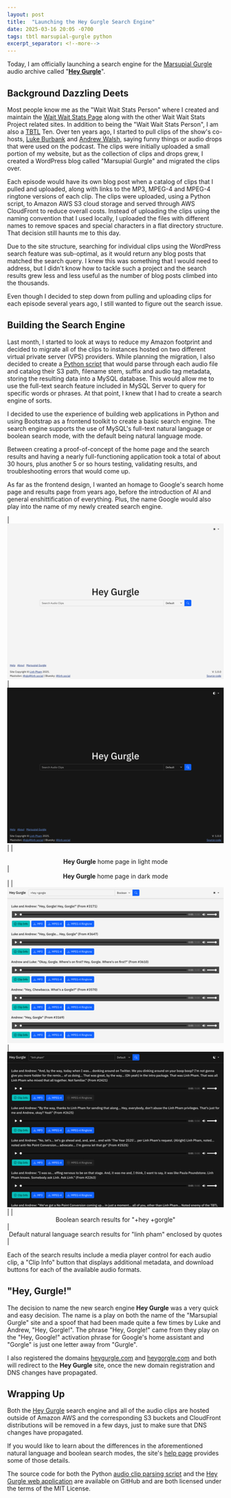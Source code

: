 ```yaml
---
layout: post
title:  "Launching the Hey Gurgle Search Engine"
date: 2025-03-16 20:05 -0700
tags: tbtl marsupial-gurgle python
excerpt_separator: <!--more-->
---
```


Today, I am officially launching a search engine for the [Marsupial Gurgle](https://marsupialgurgle.com/) audio archive called "**[Hey Gurgle](http://search.marsupialgurgle.com/)**".

<!--more-->

## Background Dazzling Deets

Most people know me as the "Wait Wait Stats Person" where I created and maintain the [Wait Wait Stats Page](https://stats.wwdt.me/) along with the other Wait Wait Stats Project related sites. In addition to being the "Wait Wait Stats Person", I am also a [TBTL](https://tbtl.net/) Ten. Over ten years ago, I started to pull clips of the show's co-hosts, [Luke Burbank](https://bsky.app/profile/lukeburbank.bsky.social) and [Andrew Walsh](https://bsky.app/profile/walsh.bsky.social), saying funny things or audio drops that were used on the podcast. The clips were initially uploaded a small portion of my website, but as the collection of clips and drops grew, I created a WordPress blog called "Marsupial Gurgle" and migrated the clips over.

Each episode would have its own blog post when a catalog of clips that I pulled and uploaded, along with links to the MP3, MPEG-4 and MPEG-4 ringtone versions of each clip. The clips were uploaded, using a Python script, to Amazon AWS S3 cloud storage and served through AWS CloudFront to reduce overall costs. Instead of uploading the clips using the naming convention that I used locally, I uploaded the files with different names to remove spaces and special characters in a flat directory structure. That decision still haunts me to this day.

Due to the site structure, searching for individual clips using the WordPress search feature was sub-optimal, as it would return any blog posts that matched the search query. I knew this was something that I would need to address, but I didn't know how to tackle such a project and the search results grew less and less useful as the number of blog posts climbed into the thousands.

Even though I decided to step down from pulling and uploading clips for each episode several years ago, I still wanted to figure out the search issue.

## Building the Search Engine

Last month, I started to look at ways to reduce my Amazon footprint and decided to migrate all of the clips to instances hosted on two different virtual private server (VPS) providers. While planning the migration, I also decided to create a [Python script](https://github.com/questionlp/) that would parse through each audio file and catalog their S3 path, filename stem, suffix and audio tag metadata, storing the resulting data into a MySQL database. This would allow me to use the full-text search feature included in MySQL Server to query for specific words or phrases. At that point, I knew that I had to create a search engine of sorts.

I decided to use the experience of building web applications in Python and using Bootstrap as a frontend toolkit to create a basic search engine. The search engine supports the use of MySQL's full-text natural language or boolean search mode, with the default being natural language mode.

Between creating a proof-of-concept of the home page and the search results and having a nearly full-functioning application took a total of about 30 hours, plus another 5 or so hours testing, validating results, and troubleshooting errors that would come up.

As far as the frontend design, I wanted an homage to Google's search home page and results page from years ago, before the introduction of AI and general enshittification of everything. Plus, the name Google would also play into the name of my newly created search engine.

| ![Hey Gurgle search website with title and search field shown in light mode](/assets/images/hey-gurgle/home-page.png 'Hey Gurgle home page in light mode') | ![Hey Gurgle search site with title and search field shown in dark mode](/assets/images/hey-gurgle/home-page-dark.png 'Hey Gurgle home page in light mode') |
| <center><b>Hey Gurgle</b> home page in light mode</center> | <center><b>Hey Gurgle</b> home page in dark mode</center> |
| ![Hey Gurgle search results for "+hey gorgle"](/assets/images/hey-gurgle/search-results-hey-gorgle.png 'Boolean search results for "+hey +gorgle"') | ![Hey Gurgle search results for "linh pham" within quotes](/assets/images/hey-gurgle/search-results.png 'Default natural language search results for "linh pham" enclosed by quotes') |
| <center>Boolean search results for "+hey +gorgle"</center> | <center>Default natural language search results for "linh pham" enclosed by quotes</center> |

Each of the search results include a media player control for each audio clip, a "Clip Info" button that displays additional metadata, and download buttons for each of the available audio formats.

## "Hey, Gurgle!"

The decision to name the new search engine **Hey Gurgle** was a very quick and easy decision. The name is a play on both the name of the "Marsupial Gurgle" site and a spoof that had been made quite a few times by Luke and Andrew, "Hey, Gorgle!". The phrase "Hey, Gorgle!" came from they play on the "Hey, Google!" activation phrase for Google's home assistant and "Gorgle" is just one letter away from "Gurgle".

I also registered the domains [heygurgle.com](https://heygurgle.com/) and [heygorgle.com](https://heygorgle.com/) and both will redirect to the **Hey Gurgle** site, once the new domain registration and DNS changes have propagated.

## Wrapping Up

Both the [Hey Gurgle](https://search.marsupialgurgle.com/) search engine and all of the audio clips are hosted outside of Amazon AWS and the corresponding S3 buckets and CloudFront distributions will be removed in a few days, just to make sure that DNS changes have propagated.

If you would like to learn about the differences in the aforementioned natural language and boolean search modes, the site's [help page](https://search.marsupialgurgle.com/help) provides some of those details.

The source code for both the Python [audio clip parsing script](https://github.com/questionlp/marsupialgurgle-audio-parsing) and the [Hey Gurgle web application](https://github.com/questionlp/search.marsupialgurgle.com) are available on GitHub and are both licensed under the terms of the MIT License.
